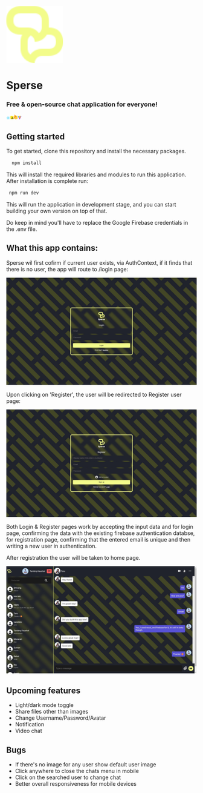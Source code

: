 <img src="./public/logo.svg" width="150">

# Sperse
### Free & open-source chat application for everyone!

<img src="./public/react.png" width="10"><img src="./public/js.png" width="10"><img src="./public/firebase.png" width="10"><img src="./public/vite.png" width="10">

## Getting started

To get started, clone this repository and install the necessary packages.

```bash
  npm install
```
This will install the required libraries and modules to run this application.
After installation is complete run:

```bash
 npm run dev
```
This will run the application in development stage, and you can start building your own version on top of that.

Do keep in mind you'll have to replace the Google Firebase credentials in the .env file.


## What this app contains:

Sperse wil first cofirm if current user exists, via AuthContext, if it finds that there is no user, the app will route to /login page:

<img src="./public/login.jpg">

Upon clicking on 'Register', the user will be redirected to Register user page:

<img src="./public/register.jpg">

Both Login & Register pages work by accepting the input data and for login page, confirming the data with the existing firebase authentication databse, for registration page, confirming that the entered email is unique and then writing a new user in authentication.

After registration the user will be taken to home page.

<img src="./public/home.jpg">

## Upcoming features

- Light/dark mode toggle
- Share files other than images
- Change Username/Password/Avatar
- Notification
- Video chat


## Bugs
- If there's no image for any user show default user image
- Click anywhere to close the chats menu in mobile
- Click on the searched user to change chat
- Better overall responsiveness for mobile devices